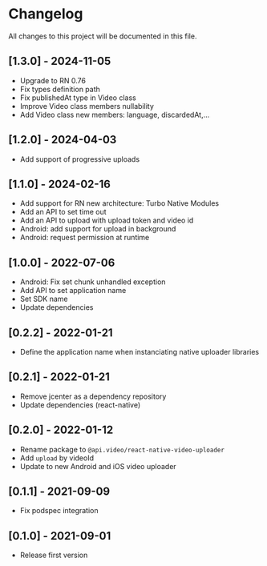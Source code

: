 # Changelog
All changes to this project will be documented in this file.

## [1.3.0] - 2024-11-05
- Upgrade to RN 0.76
- Fix types definition path
- Fix publishedAt type in Video class
- Improve Video class members nullability
- Add Video class new members: language, discardedAt,...

## [1.2.0] - 2024-04-03
- Add support of progressive uploads

## [1.1.0] - 2024-02-16
- Add support for RN new architecture: Turbo Native Modules
- Add an API to set time out
- Add an API to upload with upload token and video id
- Android: add support for upload in background
- Android: request permission at runtime

## [1.0.0] - 2022-07-06
- Android: Fix set chunk unhandled exception
- Add API to set application name
- Set SDK name
- Update dependencies

## [0.2.2] - 2022-01-21
- Define the application name when instanciating native uploader libraries
  
## [0.2.1] - 2022-01-21
- Remove jcenter as a dependency repository
- Update dependencies (react-native)

## [0.2.0] - 2022-01-12
- Rename package to `@api.video/react-native-video-uploader`
- Add `upload` by videoId
- Update to new Android and iOS video uploader

## [0.1.1] - 2021-09-09
- Fix podspec integration
  
## [0.1.0] - 2021-09-01
- Release first version
